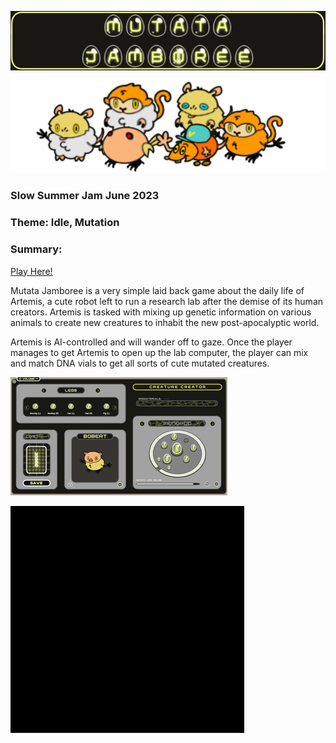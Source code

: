 ![Mutata Jamboree](./docs/banner.png)

![creatures](./docs/creatures.png)

### Slow Summer Jam June 2023

### Theme: Idle, Mutation

### Summary:

[Play Here!](https://tooloo.itch.io/post-apocalyptic-creature-creator)

Mutata Jamboree is a very simple laid back game about the daily life of Artemis, a cute robot left to run a research lab after the demise of its human creators. Artemis is tasked with mixing up genetic information on various animals to create new creatures to inhabit the new post-apocalyptic world. 

Artemis is AI-controlled and will wander off to gaze. Once the player manages to get Artemis to open up the lab computer, the player can mix and match DNA vials to get all sorts of cute mutated creatures. 

![Creature Creator Panel](./docs/creature%20creator%20panel.png)

![Creature Creation Gif](./docs/creature%20creation.gif)